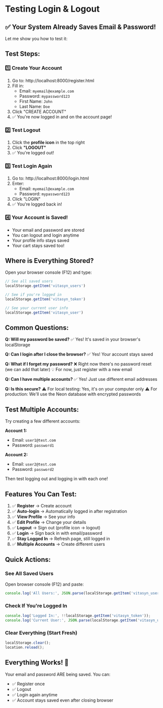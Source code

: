 # Testing Login & Logout

## ✅ Your System Already Saves Email & Password!

Let me show you how to test it:

## Test Steps:

### 1️⃣ **Create Your Account**
1. Go to: http://localhost:8000/register.html
2. Fill in:
   - Email: `myemail@example.com`
   - Password: `mypassword123`
   - First Name: `John`
   - Last Name: `Doe`
3. Click "CREATE ACCOUNT"
4. ✅ You're now logged in and on the account page!

### 2️⃣ **Test Logout**
1. Click the **profile icon** in the top right
2. Click **"LOGOUT"**
3. ✅ You're logged out!

### 3️⃣ **Test Login Again**
1. Go to: http://localhost:8000/login.html
2. Enter:
   - Email: `myemail@example.com`
   - Password: `mypassword123`
3. Click "LOGIN"
4. ✅ You're logged back in!

### 4️⃣ **Your Account is Saved!**
- Your email and password are stored
- You can logout and login anytime
- Your profile info stays saved
- Your cart stays saved too!

## Where is Everything Stored?

Open your browser console (F12) and type:
```javascript
// See all saved users
localStorage.getItem('vitasyn_users')

// See if you're logged in
localStorage.getItem('vitasyn_token')

// See your current user info
localStorage.getItem('vitasyn_user')
```

## Common Questions:

**Q: Will my password be saved?**
✅ Yes! It's saved in your browser's localStorage

**Q: Can I login after I close the browser?**
✅ Yes! Your account stays saved

**Q: What if I forget my password?**
❌ Right now there's no password reset (we can add that later)
💡 For now, just register with a new email

**Q: Can I have multiple accounts?**
✅ Yes! Just use different email addresses

**Q: Is this secure?**
⚠️ For local testing: Yes, it's on your computer only
⚠️ For production: We'll use the Neon database with encrypted passwords

## Test Multiple Accounts:

Try creating a few different accounts:

**Account 1:**
- Email: `user1@test.com`
- Password: `password1`

**Account 2:**
- Email: `user2@test.com`
- Password: `password2`

Then test logging out and logging in with each one!

## Features You Can Test:

1. ✅ **Register** → Create account
2. ✅ **Auto-login** → Automatically logged in after registration
3. ✅ **View Profile** → See your info
4. ✅ **Edit Profile** → Change your details
5. ✅ **Logout** → Sign out (profile icon → logout)
6. ✅ **Login** → Sign back in with email/password
7. ✅ **Stay Logged In** → Refresh page, still logged in
8. ✅ **Multiple Accounts** → Create different users

## Quick Actions:

### See All Saved Users
Open browser console (F12) and paste:
```javascript
console.log('All Users:', JSON.parse(localStorage.getItem('vitasyn_users') || '[]'));
```

### Check If You're Logged In
```javascript
console.log('Logged In:', !!localStorage.getItem('vitasyn_token'));
console.log('Current User:', JSON.parse(localStorage.getItem('vitasyn_user')));
```

### Clear Everything (Start Fresh)
```javascript
localStorage.clear();
location.reload();
```

## Everything Works! 🎉

Your email and password ARE being saved. You can:
- ✅ Register once
- ✅ Logout
- ✅ Login again anytime
- ✅ Account stays saved even after closing browser
